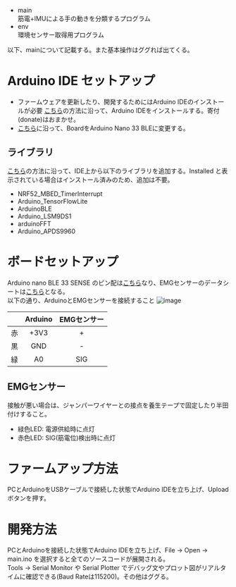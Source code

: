 * main  
筋電+IMUによる手の動きを分類するプログラム
* env  
環境センサー取得用プログラム

以下、mainについて記載する。また基本操作はググれば出てくる。
# Arduino IDE セットアップ
* ファームウェアを更新したり、開発するためにはArduino IDEのインストールが必要
[こちら](https://www.indoorcorgielec.com/resources/arduinoide%E8%A8%AD%E5%AE%9A/arduino-ide%E3%81%AE%E3%82%A4%E3%83%B3%E3%82%B9%E3%83%88%E3%83%BC%E3%83%AB%E3%81%A8%E8%A8%AD%E5%AE%9A/)の方法に沿って、Arduino IDEをインストールする。寄付(donate)はおまかせ。  
* [こちら](https://www.arduino.cc/en/Guide/NANO33BLE)に沿って、BoardをArduino Nano 33 BLEに変更する。

## ライブラリ
[こちら](http://make.bcde.jp/arduino/arduino%E3%83%A9%E3%82%A4%E3%83%95%E3%82%99%E3%83%A9%E3%83%AA%E3%81%AE%E8%BF%BD%E5%8A%A0/)の方法に沿って、IDE上から以下のライブラリを追加する。Installed と表示されている場合はインストール済みのため、追加は不要。
* NRF52_MBED_TimerInterrupt
* Arduino_TensorFlowLite
* ArduinoBLE
* Arduino_LSM9DS1
* arduinoFFT
* Arduino_APDS9960

# ボードセットアップ
Arduino nano BLE 33 SENSE のピン配は[こちら](https://content.arduino.cc/assets/Pinout-NANOble_latest.pdf?_gl=1*hhy82y*_ga*NzcxNDEyMzExLjE2MzIyOTM1MTM.*_ga_SELSHHP7SG*MTYzNDcwNzIzMi42LjEuMTYzNDcwNzIzMi4w)なり、EMGセンサーのデータシートは[こちら](https://cdn.sparkfun.com/datasheets/Sensors/Biometric/MyowareUserManualAT-04-001.pdf)となる。  
以下の通り、ArduinoとEMGセンサーを接続すること
![image](https://user-images.githubusercontent.com/16249131/138039272-1f085203-09a0-4e7c-bc67-5a414f346690.png)


|       | Arduino | EMGセンサー |
| :---: | :-----: | :---------: |
|  赤   |  +3V3   |      +      |
|  黒   |   GND   |      -      |
|  緑   |   A0    |     SIG     |

## EMGセンサー
接触が悪い場合は、ジャンパーワイヤーとの接点を養生テープで固定したり半田付けすること。
* 緑色LED: 電源供給時に点灯
* 赤色LED: SIG(筋電位)検出時に点灯

# ファームアップ方法
PCとArduinoをUSBケーブルで接続した状態でArduino IDEを立ち上げ、Uploadボタンを押す。

# 開発方法
PCとArduinoを接続した状態でArduino IDEを立ち上げ、File -> Open -> main.ino を選択すると全てのソースコードが展開される。  
Tools -> Serial Monitor や Serial Plotter でデバッグ文やプロット図がリアルタイムに確認できる(Baud Rateは115200)。その他はググる。

